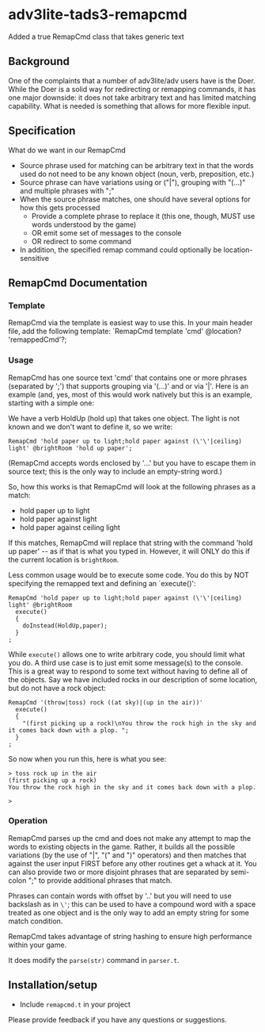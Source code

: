 # adv3lite-tads3-remapcmd
Added a true RemapCmd class that takes generic text

## Background
One of the complaints that a number of adv3lite/adv users have is the Doer.  While the Doer is a solid way for redirecting or remapping commands, it has one major downside: it does not take arbitrary text and has limited matching capability.  What is needed is something that allows for more flexible input.

## Specification
What do we want in our RemapCmd
- Source phrase used for matching can be arbitrary text in that the words used do not need to be any known object (noun, verb, preposition, etc.)
- Source phrase can have variations using or ("|"), grouping with "(...)" and multiple phrases with ";"
- When the source phrase matches, one should have several options for how this gets processed
  - Provide a complete phrase to replace it (this one, though, MUST use words understood by the game)
  - OR emit some set of messages to the console
  - OR redirect to some command
- In addition, the specified remap command could optionally be location-sensitive

## RemapCmd Documentation
### Template
RemapCmd via the template is easiest way to use this.  In your main header file, add the following template:
`RemapCmd template 'cmd' @location? 'remappedCmd'?;

### Usage
RemapCmd has one source text 'cmd' that contains one or more phrases (separated by ';') that supports grouping via '(...)' and or via '|'.  Here is an example (and, yes, most of this would work natively but this is an example, starting with a simple one:

We have a verb HoldUp (hold up) that takes one object.  The light is not known and we don't want to define it, so we write:

`RemapCmd 'hold paper up to light;hold paper against (\'\'|ceiling) light' @brightRoom 'hold up paper';`

(RemapCmd accepts words enclosed by '...' but you have to escape them in source text; this is the only way to include an empty-string word.)

So, how this works is that RemapCmd will look at the following phrases as a match:
- hold paper up to light
- hold paper against light
- hold paper against ceiling light

If this matches, RemapCmd will replace that string with the command 'hold up paper' -- as if that is what you typed in.  However, it will ONLY do this if the current location is `brightRoom`.

Less common usage would be to execute some code.  You do this by NOT specifying the remapped text and defining an `execute()':
```
RemapCmd 'hold paper up to light;hold paper against (\'\'|ceiling) light' @brightRoom
  execute()
  {
    doInstead(HoldUp,paper);
  }
;
```

While `execute()` allows one to write arbitrary code, you should limit what you do.  A third use case is to just emit some message(s) to the console.  This is a great way to respond to some text without having to define all of the objects.  Say we have included rocks in our description of some location, but do not have a rock object:

```
RemapCmd '(throw|toss) rock ((at sky)|(up in the air))'
  execute()
  {
    "(first picking up a rock)\nYou throw the rock high in the sky and it comes back down with a plop. ";
  }
;
```
So now when you run this, here is what you see:
```
> toss rock up in the air
(first picking up a rock)
You throw the rock high in the sky and it comes back down with a plop. 

>
```

### Operation
RemapCmd parses up the cmd and does not make any attempt to map the words to existing objects in the game.  Rather, it builds all the possible variations (by the use of "|", "(" and ")" operators) and then matches that against the user input FIRST before any other routines get a whack at it.  You can also provide two or more disjoint phrases that are separated by semi-colon ";" to provide additional phrases that match.

Phrases can contain words with offset by '..' but you will need to use backslash as in `\'`; this can be used to have a compound word with a space treated as one object and is the only way to add an empty string for some match condition.

RemapCmd takes advantage of string hashing to ensure high performance within your game.

It does modify the `parse(str)` command in `parser.t`.

## Installation/setup
- Include `remapcmd.t` in your project
  
Please provide feedback if you have any questions or suggestions.
